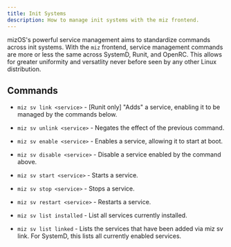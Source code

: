 ```yaml
---
title: Init Systems
description: How to manage init systems with the miz frontend.
---
```


mizOS's powerful service management aims to standardize commands across init systems. With the `miz` frontend, service management commands are more or less the same across SystemD, Runit, and OpenRC. This allows for greater uniformity and versatlity never before seen by any other Linux distribution.


## Commands
- `miz sv link <service>` - [Runit only] "Adds" a service, enabling it to be managed by the commands below.

- `miz sv unlink <service>` - Negates the effect of the previous command.

- `miz sv enable <service>` - Enables a service, allowing it to start at boot.

- `miz sv disable <service>` - Disable a service enabled by the command above.

- `miz sv start <service>` - Starts a service.

- `miz sv stop <service>` - Stops a service.

- `miz sv restart <service>` - Restarts a service.

- `miz sv list installed` - List all services currently installed.

- `miz sv list linked` - Lists the services that have been added via miz sv link. For SystemD, this lists all currently enabled services.



